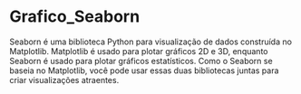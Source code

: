 # Grafico_Seaborn
Seaborn é uma biblioteca Python para visualização de dados construída no Matplotlib. Matplotlib é usado para plotar gráficos 2D e 3D, enquanto Seaborn é usado para plotar gráficos estatísticos. Como o Seaborn se baseia no Matplotlib, você pode usar essas duas bibliotecas juntas para criar visualizações atraentes.
